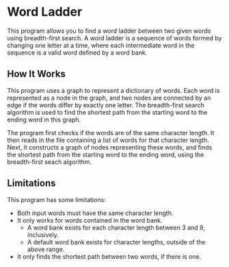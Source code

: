 <h1>Word Ladder</h1>



<!-- Program Description -->
This program allows you to find a word ladder between two given words using breadth-first search. A word ladder is a sequence of words formed by changing one letter at a time, where each intermediate word in the sequence is a valid word defined by a word bank.



<!-- How It Works -->
<h2><b>How It Works</b></h2>
<p>This program uses a graph to represent a dictionary of words. Each word is represented as a node in the graph, and two nodes are connected by an edge if the words differ by exactly one letter. The breadth-first search algorithm is used to find the shortest path from the starting word to the ending word in this graph.</p>

<p>The program first checks if the words are of the same character length. It then reads in the file containing a list of words for that character length. Next, it constructs a graph of nodes representing these words, and finds the shortest path from the starting word to the ending word, using the breadth-first seach algorithm.</p>



<!-- Limitations -->
<h2><b>Limitations</b></h2>
<p>This program has some limitations:</p>

- Both input words must have the same character length.
- It only works for words contained in the word bank.
  - A word bank exists for each character length between 3 and 9, inclusively.
  - A default word bank exists for character lengths, outside of the above range.
- It only finds the shortest path between two words, if there is one.
